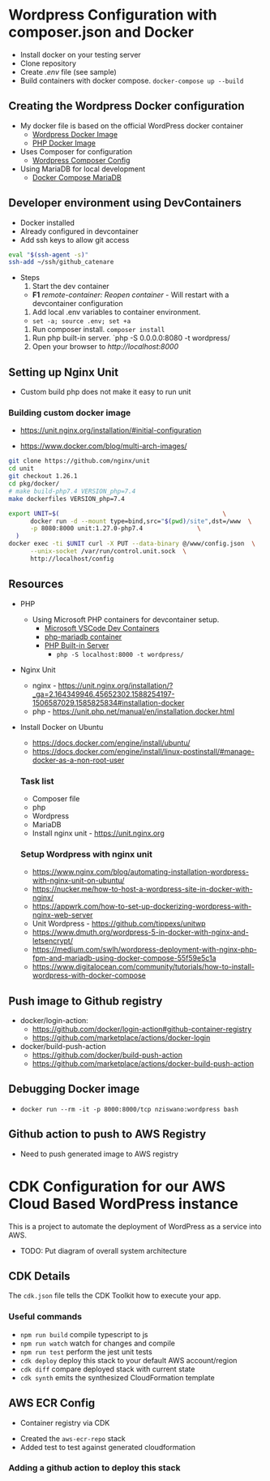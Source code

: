 # Wordpress Configuration with **composer.json** and **Docker**

- Install docker on your testing server
- Clone repository
- Create _.env_ file (see sample)
- Build containers with docker compose. `docker-compose up --build`

## Creating the Wordpress Docker configuration

- My docker file is based on the official WordPress docker container
  - [Wordpress Docker Image](https://github.com/docker-library/wordpress)
  - [PHP Docker Image](https://github.com/docker-library/php)
- Uses Composer for configuration
  - [Wordpress Composer Config](https://composer.rarst.net)
- Using MariaDB for local development
  - [Docker Compose MariaDB](https://onexlab-io.medium.com/docker-compose-mariadb-5eb7a37426a2)

## Developer environment using DevContainers

- Docker installed
- Already configured in devcontainer
- Add ssh keys to allow git access

```sh
eval "$(ssh-agent -s)"
ssh-add ~/ssh/github_catenare
```

- Steps
  1. Start the dev container
  - **F1** _remote-container: Reopen container_ - Will restart with a devcontainer configuration
  1. Add local .env variables to container environment.
  - `set -a; source .env; set +a`
  <!-- 1. Copy _wp-config.php_ to _/var/www/html_ -->
  1. Run composer install. `composer install`
  <!-- - Will put wordpress in _/var/www/html/wordpress_ -->
  1. Run php built-in server. `php -S 0.0.0.0:8080 -t wordpress/
  1. Open your browser to _http://localhost:8000_

## Setting up Nginx Unit

- Custom build php does not make it easy to run unit

### Building custom docker image

- https://unit.nginx.org/installation/#initial-configuration

* https://www.docker.com/blog/multi-arch-images/

```sh
git clone https://github.com/nginx/unit
cd unit
git checkout 1.26.1
cd pkg/docker/
# make build-php7.4 VERSION_php=7.4
make dockerfiles VERSION_php=7.4
```

```sh
export UNIT=$(                                             \
      docker run -d --mount type=bind,src="$(pwd)/site",dst=/www  \
      -p 8080:8000 unit:1.27.0-php7.4               \
  )
docker exec -ti $UNIT curl -X PUT --data-binary @/www/config.json  \
      --unix-socket /var/run/control.unit.sock  \
      http://localhost/config
```

## Resources

- PHP
  - Using Microsoft PHP containers for devcontainer setup.
    - [Microsoft VSCode Dev Containers](https://github.com/Microsoft/vscode-dev-containers)
    - [php-mariadb container](https://github.com/microsoft/vscode-dev-containers/tree/v0.209.6/containers/php-mariadb)
    * [PHP Built-in Server](https://www.php.net/manual/en/features.commandline.webserver.php)
      - `php -S localhost:8000 -t wordpress/`
- Nginx Unit
  - nginx - https://unit.nginx.org/installation/?_ga=2.164349946.45652302.1588254197-1506587029.1585825834#installation-docker
  - php - https://unit.php.net/manual/en/installation.docker.html
- Install Docker on Ubuntu

  - https://docs.docker.com/engine/install/ubuntu/
  - https://docs.docker.com/engine/install/linux-postinstall/#manage-docker-as-a-non-root-user

  ### Task list

  - Composer file
  - php
  - Wordpress
  - MariaDB
  - Install nginx unit - https://unit.nginx.org

  ### Setup Wordpress with nginx unit

  - https://www.nginx.com/blog/automating-installation-wordpress-with-nginx-unit-on-ubuntu/
  - https://nucker.me/how-to-host-a-wordpress-site-in-docker-with-nginx/
  - https://appwrk.com/how-to-set-up-dockerizing-wordpress-with-nginx-web-server
  - Unit Wordpress - https://github.com/tippexs/unitwp
  - https://www.dmuth.org/wordpress-5-in-docker-with-nginx-and-letsencrypt/
  - https://medium.com/swlh/wordpress-deployment-with-nginx-php-fpm-and-mariadb-using-docker-compose-55f59e5c1a
  - https://www.digitalocean.com/community/tutorials/how-to-install-wordpress-with-docker-compose

## Push image to Github registry

- docker/login-action:
  - https://github.com/docker/login-action#github-container-registry
  - https://github.com/marketplace/actions/docker-login
- docker/build-push-action
  - https://github.com/docker/build-push-action
  - https://github.com/marketplace/actions/docker-build-push-action

## Debugging Docker image

- `docker run --rm -it -p 8000:8000/tcp nziswano:wordpress bash`

## Github action to push to AWS Registry

- Need to push generated image to AWS registry

# CDK Configuration for our AWS Cloud Based WordPress instance

This is a project to automate the deployment of WordPress as a service into AWS.

- TODO: Put diagram of overall system architecture

## CDK Details

The `cdk.json` file tells the CDK Toolkit how to execute your app.

### Useful commands

- `npm run build` compile typescript to js
- `npm run watch` watch for changes and compile
- `npm run test` perform the jest unit tests
- `cdk deploy` deploy this stack to your default AWS account/region
- `cdk diff` compare deployed stack with current state
- `cdk synth` emits the synthesized CloudFormation template

## AWS ECR Config

- Container registry via CDK

* Created the `aws-ecr-repo` stack
* Added test to test against generated cloudformation

### Adding a github action to deploy this stack
